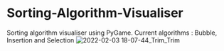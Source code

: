 # Sorting-Algorithm-Visualiser
Sorting algorithm visualiser using PyGame. Current algorithms : Bubble, Insertion and Selection
![2022-02-03 18-07-44_Trim_Trim](https://user-images.githubusercontent.com/91620319/152405276-2bdac835-235e-437e-8e7b-ba9667e73f86.gif)
